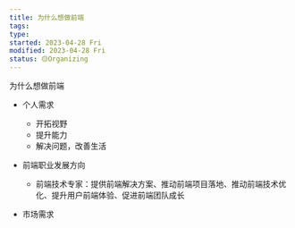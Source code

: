 ```yaml
---
title: 为什么想做前端
tags: 
type:
started: 2023-04-28 Fri
modified: 2023-04-28 Fri
status: 🟡Organizing
---
```

为什么想做前端

- 个人需求

	- 开拓视野
	- 提升能力
	- 解决问题，改善生活

- 前端职业发展方向

	- 前端技术专家：提供前端解决方案、推动前端项目落地、推动前端技术优化、提升用户前端体验、促进前端团队成长

- 市场需求